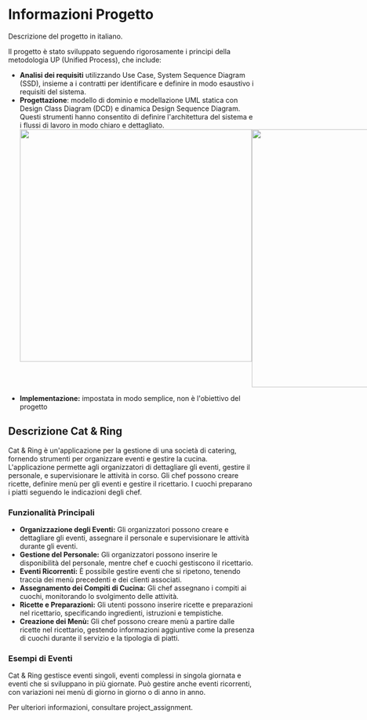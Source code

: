 # Informazioni Progetto 
Descrizione del progetto in italiano.

Il progetto è stato sviluppato seguendo rigorosamente i principi della metodologia UP (Unified Process), che include:
- **Analisi dei requisiti** utilizzando Use Case, System Sequence Diagram (SSD), insieme a i contratti per identificare e definire in modo esaustivo i requisiti del sistema.
- **Progettazione**: modello di dominio e modellazione UML statica con Design Class Diagram (DCD) e dinamica Design Sequence Diagram. Questi strumenti hanno consentito di definire l'architettura del sistema e i flussi di lavoro in modo chiaro e dettagliato.
  <div style="display: flex;">
    <img src="https://github.com/dadoluca/UnifiedProcess_CatRing/assets/115636267/118b3510-b9ee-4ec8-af8b-6fde8ad59bba" width="473">
    <img src="https://github.com/dadoluca/UnifiedProcess_CatRing/assets/115636267/6fcdeb21-e1da-4f6c-87ad-f85ce21264a8" width="525">
</div>

- **Implementazione:** impostata in modo semplice, non è l'obiettivo del progetto

## Descrizione Cat & Ring
Cat & Ring è un'applicazione per la gestione di una società di catering, fornendo strumenti per organizzare eventi e gestire la cucina. L'applicazione permette agli organizzatori di dettagliare gli eventi, gestire il personale, e supervisionare le attività in corso. Gli chef possono creare ricette, definire menù per gli eventi e gestire il ricettario. I cuochi preparano i piatti seguendo le indicazioni degli chef.

### Funzionalità Principali
- **Organizzazione degli Eventi:** Gli organizzatori possono creare e dettagliare gli eventi, assegnare il personale e supervisionare le attività durante gli eventi.
- **Gestione del Personale:** Gli organizzatori possono inserire le disponibilità del personale, mentre chef e cuochi gestiscono il ricettario.
- **Eventi Ricorrenti:** È possibile gestire eventi che si ripetono, tenendo traccia dei menù precedenti e dei clienti associati.
- **Assegnamento dei Compiti di Cucina:** Gli chef assegnano i compiti ai cuochi, monitorando lo svolgimento delle attività.
- **Ricette e Preparazioni:** Gli utenti possono inserire ricette e preparazioni nel ricettario, specificando ingredienti, istruzioni e tempistiche.
- **Creazione dei Menù:** Gli chef possono creare menù a partire dalle ricette nel ricettario, gestendo informazioni aggiuntive come la presenza di cuochi durante il servizio e la tipologia di piatti.

### Esempi di Eventi
Cat & Ring gestisce eventi singoli, eventi complessi in singola giornata e eventi che si sviluppano in più giornate. Può gestire anche eventi ricorrenti, con variazioni nei menù di giorno in giorno o di anno in anno.

Per ulteriori informazioni, consultare project_assignment.

